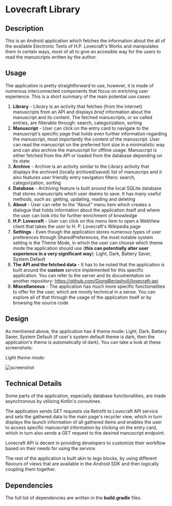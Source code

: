 # Lovecraft Library

## Description

This is an Android application which fetches the information about the all of the available Electronic Texts of H.P. Lovecraft's Works and manipulates them in certain ways, most of all to give an accesible way for the users to read the manuscripts written by the author.

## Usage

The application is pretty straightforward to use, however, it is made of numerous interconnected components that focus on enriching user experience. This is a short summary of the main potential use cases:

1. **Library** - Library is an activity that fetches (from the internet) manuscripts from an API and displays *brief* information about the manuscript and its content. The fetched manuscripts, or so called entries, are filterable through: search, categorization, sorting
2. **Manuscript** - User can click on the entry card to navigate to the manuscript's specific page that holds even further information regarding the manuscript, most importantly the content of the manuscript. User can read the manuscript on the preferred font size in a minimalistic way and can also archive the manuscript for offline usage. Manuscript is either fetched from the API or loaded from the database depending on its state
3. **Archive** - Archive is an activity similar to the Library activity that displays the archived (locally archived/saved) list of manuscrips and it also features user friendly entry navigation filters: search, categorization, sorting
4. **Database** - Archiving feature is built around the local SQLite database that stores manuscripts which user deems to save. It has many useful methods, such as: getting, updating, reading and deleting
5. **About** - User can refer to the "About" menu item which creates a dialogue that holds information about the application itself and where the user can look into for further enrichment of knowledge
6. **H.P. Lovecraft** - User can click on this menu item to open a WebView client that takes the user to H. P. Lovecraft's Wikipedia page
7. **Settings** - Even though the application stores numerous types of user preferences through SharedPreferences, the most notable system setting is the Theme Mode, in which the user can choose which theme mode the application should use (**this can potentially alter user experience in a very significant way**): Light, Dark, Battery Saver, System Default
8. **The API and the fetched data** - It has to be noted that the application is built around the **custom** service implemented for this specific application. You can refer to the server and its documentation on another repository: https://github.com/GiorgiBeriashvili/lovecraft-api
9. **Miscellaneous** - The application has much more specific functionalities to offer for the user, which are mostly technical in a sense. You can explore all of that through the usage of the application itself or by browsing the source code

## Design 

As mentioned above, the application has 4 theme mode: Light, Dark, Battery Saver, System Default (if user's system default theme is dark, then the application's theme is automatically id dark). You can take a look at these screenshots:

*Light theme mode:*

![screenshot](light_theme_splash_screen.png)


## Technical Details

Some parts of the application, especially database functionalities, are made asynchronous by utilizing Kotlin's coroutines.

The application sends GET requests via Retrofit to Lovecraft API service and sets the gathered data to the main page's recycler view, which in turn displays the launch information of all gathered items and enables the user to access specific manuscript information by clicking on the entry card, which in turn also sends a GET request to the desired manuscript endpoint.

Lovecraft API is decent in providing developers to customize their workflow based on their needs for using the service.

The rest of the application is built akin to lego blocks, by using different flavours of views that are available in the Android SDK and then logically coupling them together.

## Dependencies

The full list of dependencies are written in the **build.gradle** files.
